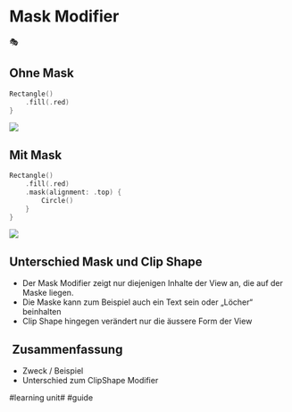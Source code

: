 # Mask Modifier
🎭
## Ohne Mask

```swift
Rectangle()
    .fill(.red)
}
```

![][image-1]

## Mit Mask

```swift
Rectangle()
    .fill(.red)
    .mask(alignment: .top) {
        Circle()
    }
}
```

![][image-2]


## Unterschied Mask und Clip Shape
- Der Mask Modifier zeigt nur diejenigen Inhalte der View an, die auf der Maske liegen.
- Die Maske kann zum Beispiel auch ein Text sein oder „Löcher“ beinhalten
- Clip Shape hingegen verändert nur die äussere Form der View


##  Zusammenfassung
- Zweck / Beispiel
- Unterschied zum ClipShape Modifier

[image-1]:	assets/Bildschirm%C2%ADfoto%202023-05-08%20um%2008.18.08.png
[image-2]:	assets/Bildschirm%C2%ADfoto%202023-05-08%20um%2008.18.30.png

#learning unit# #guide
